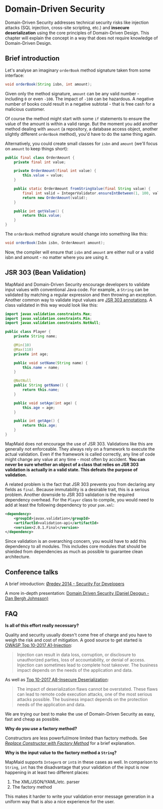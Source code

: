 # Domain-Driven Security

Domain-Driven Security addresses technical security risks like injection attacks (SQL injection, 
cross-site scripting, etc.) and **insecure deserialization** using the core principles of Domain-Driven Design.
This chapter will explain the concept in a way that does not require knowledge of Domain-Driven Design. 

## Brief introduction

Let's analyse an imaginary `orderBook` method signature taken from some interface:

<!---[CodeSnippet](orderBook1)-->
```java
void orderBook(String isbn, int amount);
```

Given only the method signature, `amount` can be any valid number - including `0` or even `-100`.
The impact of `-100` can be hazardous.
A negative number of books could result in a negative subtotal - that is free cash for a malicious customer.

Of course the method might start with some `if` statements to ensure the value of the amount is within a valid range.
But the moment you add another method dealing with `amount` (a repository, a database access object, another slightly different `orderBook`
method), you'd have to do the same thing again.

Alternatively, you could create small classes for `isbn` and
`amount` (we'll focus on `amount` to keep things short):

<!---[CodeSnippet](orderAmount)-->
```java
public final class OrderAmount {
    private final int value;

    private OrderAmount(final int value) {
        this.value = value;
    }

    public static OrderAmount fromStringValue(final String value) {
        final int valid = IntegerValidator.ensureIntBetween(1, 100, value, "Invalid order amount");
        return new OrderAmount(valid);
    }

    public int getValue() {
        return this.value;
    }
}
```


The `orderBook` method signature would change into something like this:

<!---[CodeSnippet](orderBook2)-->
```java
void orderBook(Isbn isbn, OrderAmount amount);
```

Now, the compiler will ensure that `isbn` and `amount` are either null or a valid isbn and amount - no matter where you
are using it.

## JSR 303 (Bean Validation)
MapMaid and Domain-Driven Security encourage developers to validate input values with conventional Java code.
For example, a `String` can be validated by matching a regular expression and then throwing an exception.
Another common way to validate input values are [JSR 303 annotations](https://en.wikipedia.org/wiki/Bean_Validation).
A class validated in this way would look like this:
<!---[CodeSnippet](jsr303)-->
```java
import javax.validation.constraints.Max;
import javax.validation.constraints.Min;
import javax.validation.constraints.NotNull;

public class Player {
    private String name;

    @Min(10)
    @Max(110)
    private int age;

    public void setName(String name) {
        this.name = name;
    }

    @NotNull
    public String getName() {
        return this.name;
    }

    public void setAge(int age) {
        this.age = age;
    }

    public int getAge() {
        return this.age;
    }
}
```
MapMaid does not encourage the use of JSR 303. Validations like this are generally not enforceable.
They always rely on a framework to execute the actual validation.
Even if the framework is called correctly, any line of code might change any value at any time - most often by accident.
**You can never be sure whether an object of a class that relies on JSR 303 validation is actually in a valid state. This defeats the purpose of validation.**

A related problem is the fact that JSR 303 prevents you from declaring any fields as `final`.
Because immutability is a desirable trait, this is a serious problem.
Another downside to JSR 303 validation is the required dependency overhead.
For the `Player` class to compile, you would need to add at least the following dependency to your
`pom.xml`:
<!---[CodeSnippet](jsr303dependency)-->
```xml
<dependency>
    <groupId>javax.validation</groupId>
    <artifactId>validation-api</artifactId>
    <version>2.0.1.Final</version>
</dependency>
```
Since validation is an overarching concern, you would have to add this dependency to all modules.
This includes core modules that should be shielded from dependencies as much as possible
to guarantee clean architecture.

## Conference talks

A brief introduction: [Øredev 2014 - Security For Developers](https://www.youtube.com/watch?v=CZZIoLZyqTM&t=1018)

A more in-depth presentation: [Domain Driven Security (Daniel Deogun - Dan Bergh Johnsson)](https://www.youtube.com/watch?v=9mGsLcruhwQ)

## FAQ

**Is all of this effort really necessary?**

Quality and security usually doesn't come free of charge and you have to weigh the risk and cost of mitigation.
A good source to get started is [OWASP Top 10-2017 A1-Injection](https://www.owasp.org/index.php/Top_10-2017_A1-Injection):

> Injection can result in data loss, corruption, or disclosure to unauthorized parties, loss of accountability,
 or denial of access. Injection can sometimes lead to complete host takeover. The business impact depends on
 the needs of the application and data.

As well as [Top 10-2017 A8-Insecure Deserialization](https://www.owasp.org/index.php/Top_10-2017_A8-Insecure_Deserialization):
> The impact of deserialization flaws cannot be overstated. These flaws can lead to remote code execution attacks,
 one of the most serious attacks possible. The business impact depends on the protection needs of the application
 and data.

We are trying our best to make the use of Domain-Driven Security as easy, fast and cheap as possible.

**Why do you use a factory method?**

Constructors are less powerful/more limited than factory methods. See
[*Replace Constructor with Factory Method*](https://refactoring.guru/replace-constructor-with-factory-method) for a brief explanation.


**Why is the input value to the factory method a `String`?**

MapMaid supports `Integer`s or `int`s in these cases as well. In comparison to `String`, `int` has the disadvantage
that your validation of the input is now happening in at least two different places:

1. The XML/JSON/YAML/etc. parser
2. The factory method

This makes it harder to write your validation error message generation in a uniform way that is also a nice experience for
the user.
